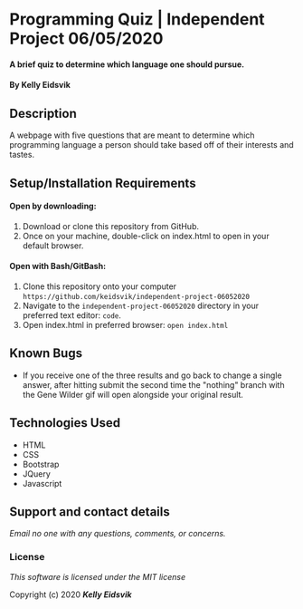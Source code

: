# Programming Quiz | Independent Project 06/05/2020

#### A brief quiz to determine which language one should pursue.

#### By **Kelly Eidsvik**

## Description

A webpage with five questions that are meant to determine which programming language a person should take based off of their interests and tastes.

## Setup/Installation Requirements

#### Open by downloading:
1. Download or clone this repository from GitHub.
2. Once on your machine, double-click on index.html to open in your default browser.

#### Open with Bash/GitBash:
1. Clone this repository onto your computer
`https://github.com/keidsvik/independent-project-06052020`
2. Navigate to the `independent-project-06052020` directory in your preferred text editor:
`code`.
3. Open index.html in preferred browser:
`open index.html`

## Known Bugs
* If you receive one of the three results and go back to change a single answer, after hitting submit the second time the "nothing" branch with the Gene Wilder gif will open alongside your original result.

## Technologies Used
* HTML
* CSS
* Bootstrap
* JQuery
* Javascript

## Support and contact details

_Email no one with any questions, comments, or concerns._

### License

*This software is licensed under the MIT license*

Copyright (c) 2020 **_Kelly Eidsvik_**
